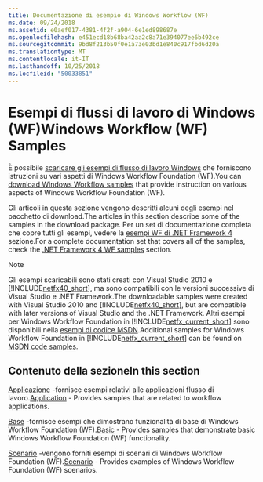 ```yaml
---
title: Documentazione di esempio di Windows Workflow (WF)
ms.date: 09/24/2018
ms.assetid: e0aef017-4381-4f2f-a904-6e1ed898687e
ms.openlocfilehash: e451ecd18b68ba42aa2c8a71e394077ee6b492ce
ms.sourcegitcommit: 9bd8f213b50f0e1a73e03bd1e840c917fbd6d20a
ms.translationtype: MT
ms.contentlocale: it-IT
ms.lasthandoff: 10/25/2018
ms.locfileid: "50033851"
---
```

# <a name="windows-workflow-wf-samples"></a><span data-ttu-id="de8bc-102">Esempi di flussi di lavoro di Windows (WF)</span><span class="sxs-lookup"><span data-stu-id="de8bc-102">Windows Workflow (WF) Samples</span></span>

<span data-ttu-id="de8bc-103">È possibile [scaricare gli esempi di flusso di lavoro Windows](https://go.microsoft.com/fwlink/?LinkId=150780) che forniscono istruzioni su vari aspetti di Windows Workflow Foundation (WF).</span><span class="sxs-lookup"><span data-stu-id="de8bc-103">You can [download Windows Workflow samples](https://go.microsoft.com/fwlink/?LinkId=150780) that provide instruction on various aspects of Windows Workflow Foundation (WF).</span></span>

<span data-ttu-id="de8bc-104">Gli articoli in questa sezione vengono descritti alcuni degli esempi nel pacchetto di download.</span><span class="sxs-lookup"><span data-stu-id="de8bc-104">The articles in this section describe some of the samples in the download package.</span></span> <span data-ttu-id="de8bc-105">Per un set di documentazione completa che copre tutti gli esempi, vedere la [esempi WF di .NET Framework 4](https://docs.microsoft.com/previous-versions/dotnet/netframework-4.0/dd483375(v%3dvs.100)) sezione.</span><span class="sxs-lookup"><span data-stu-id="de8bc-105">For a complete documentation set that covers all of the samples, check the [.NET Framework 4 WF samples](https://docs.microsoft.com/previous-versions/dotnet/netframework-4.0/dd483375(v%3dvs.100)) section.</span></span>

> [!NOTE]
> <span data-ttu-id="de8bc-106">Gli esempi scaricabili sono stati creati con Visual Studio 2010 e [!INCLUDE[netfx40_short](../../../../includes/netfx40-short-md.md)], ma sono compatibili con le versioni successive di Visual Studio e .NET Framework.</span><span class="sxs-lookup"><span data-stu-id="de8bc-106">The downloadable samples were created with Visual Studio 2010 and [!INCLUDE[netfx40_short](../../../../includes/netfx40-short-md.md)], but are compatible with later versions of Visual Studio and the .NET Framework.</span></span> <span data-ttu-id="de8bc-107">Altri esempi per Windows Workflow Foundation in [!INCLUDE[netfx_current_short](../../../../includes/netfx-current-short-md.md)] sono disponibili nella [esempi di codice MSDN](https://aka.ms/WF45Samples).</span><span class="sxs-lookup"><span data-stu-id="de8bc-107">Additional samples for Windows Workflow Foundation in [!INCLUDE[netfx_current_short](../../../../includes/netfx-current-short-md.md)] can be found on [MSDN code samples](https://aka.ms/WF45Samples).</span></span>

## <a name="in-this-section"></a><span data-ttu-id="de8bc-108">Contenuto della sezione</span><span class="sxs-lookup"><span data-stu-id="de8bc-108">In this section</span></span>

<span data-ttu-id="de8bc-109">[Applicazione](../../../../docs/framework/windows-workflow-foundation/samples/application.md) -fornisce esempi relativi alle applicazioni flusso di lavoro.</span><span class="sxs-lookup"><span data-stu-id="de8bc-109">[Application](../../../../docs/framework/windows-workflow-foundation/samples/application.md) - Provides samples that are related to workflow applications.</span></span>

<span data-ttu-id="de8bc-110">[Base](../../../../docs/framework/windows-workflow-foundation/samples/basic.md) -fornisce esempi che dimostrano funzionalità di base di Windows Workflow Foundation (WF).</span><span class="sxs-lookup"><span data-stu-id="de8bc-110">[Basic](../../../../docs/framework/windows-workflow-foundation/samples/basic.md) - Provides samples that demonstrate basic Windows Workflow Foundation (WF) functionality.</span></span>

<span data-ttu-id="de8bc-111">[Scenario](../../../../docs/framework/windows-workflow-foundation/samples/scenario.md) -vengono forniti esempi di scenari di Windows Workflow Foundation (WF).</span><span class="sxs-lookup"><span data-stu-id="de8bc-111">[Scenario](../../../../docs/framework/windows-workflow-foundation/samples/scenario.md) - Provides examples of Windows Workflow Foundation (WF) scenarios.</span></span>
